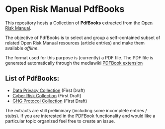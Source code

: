 # Open Risk Manual PdfBooks

This repository hosts a Collection of **PdfBooks** extracted from the [Open Risk Manual](https://www.openriskmanual.org/wiki/Main_Page). 

The objective of PdfBooks is to select and group a self-contained subset of related Open Risk Manual resources (article entries) and make them available _offline_.

The format used for this purpose is (currently) a PDF file. The PDF file is generated automatically through the mediawiki [PDFBook extension](https://www.mediawiki.org/wiki/Extension:PdfBook) 

## List of PdfBooks:

* [Data Privacy Collection](./Collection/Data%20Privacy%20PdfBook%20DRAFT%2030-09-2021.pdf) (First Draft)
* [Cyber Risk Collection](./Collection/Cyber%20Risk%20PdfBook%20DRAFT%2014-10-2021.pdf) (First Draft)
* [GHG Protocol Collection](./Collection/GHG%20Protocol%20PdfBook%20DRAFT%2027-10-2021.pdf) (First Draft)


The extracts are still preliminary (including some incomplete entries / stubs). If you are interested in the PDFBook functionality and would like a particular topic organized feel free to create an issue.



